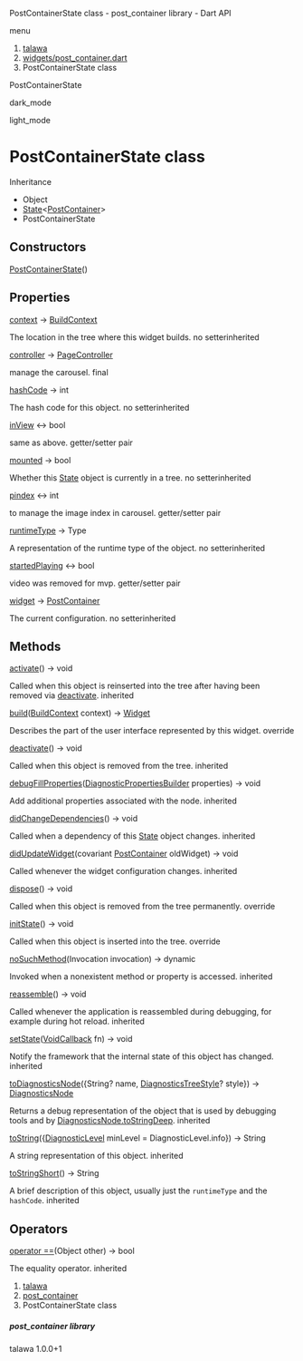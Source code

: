 




PostContainerState class - post\_container library - Dart API







menu

1. [talawa](../index.html)
2. [widgets/post\_container.dart](../widgets_post_container/widgets_post_container-library.html)
3. PostContainerState class

PostContainerState


dark\_mode

light\_mode




# PostContainerState class


Inheritance

* Object
* [State](https://api.flutter.dev/flutter/widgets/State-class.html)<[PostContainer](../widgets_post_container/PostContainer-class.html)>
* PostContainerState



## Constructors

[PostContainerState](../widgets_post_container/PostContainerState/PostContainerState.html)()




## Properties

[context](https://api.flutter.dev/flutter/widgets/State/context.html)
→ [BuildContext](https://api.flutter.dev/flutter/widgets/BuildContext-class.html)

The location in the tree where this widget builds.
no setterinherited

[controller](../widgets_post_container/PostContainerState/controller.html)
→ [PageController](https://api.flutter.dev/flutter/widgets/PageController-class.html)

manage the carousel.
final

[hashCode](https://api.flutter.dev/flutter/foundation/Diagnosticable/hashCode.html)
→ int

The hash code for this object.
no setterinherited

[inView](../widgets_post_container/PostContainerState/inView.html)
↔ bool

same as above.
getter/setter pair

[mounted](https://api.flutter.dev/flutter/widgets/State/mounted.html)
→ bool

Whether this [State](https://api.flutter.dev/flutter/widgets/State-class.html) object is currently in a tree.
no setterinherited

[pindex](../widgets_post_container/PostContainerState/pindex.html)
↔ int

to manage the image index in carousel.
getter/setter pair

[runtimeType](https://api.flutter.dev/flutter/foundation/Diagnosticable/runtimeType.html)
→ Type

A representation of the runtime type of the object.
no setterinherited

[startedPlaying](../widgets_post_container/PostContainerState/startedPlaying.html)
↔ bool

video was removed for mvp.
getter/setter pair

[widget](https://api.flutter.dev/flutter/widgets/State/widget.html)
→ [PostContainer](../widgets_post_container/PostContainer-class.html)

The current configuration.
no setterinherited



## Methods

[activate](https://api.flutter.dev/flutter/widgets/State/activate.html)()
→ void


Called when this object is reinserted into the tree after having been
removed via [deactivate](https://api.flutter.dev/flutter/widgets/State/deactivate.html).
inherited

[build](../widgets_post_container/PostContainerState/build.html)([BuildContext](https://api.flutter.dev/flutter/widgets/BuildContext-class.html) context)
→ [Widget](https://api.flutter.dev/flutter/widgets/Widget-class.html)


Describes the part of the user interface represented by this widget.
override

[deactivate](https://api.flutter.dev/flutter/widgets/State/deactivate.html)()
→ void


Called when this object is removed from the tree.
inherited

[debugFillProperties](https://api.flutter.dev/flutter/widgets/State/debugFillProperties.html)([DiagnosticPropertiesBuilder](https://api.flutter.dev/flutter/foundation/DiagnosticPropertiesBuilder-class.html) properties)
→ void


Add additional properties associated with the node.
inherited

[didChangeDependencies](https://api.flutter.dev/flutter/widgets/State/didChangeDependencies.html)()
→ void


Called when a dependency of this [State](https://api.flutter.dev/flutter/widgets/State-class.html) object changes.
inherited

[didUpdateWidget](https://api.flutter.dev/flutter/widgets/State/didUpdateWidget.html)(covariant [PostContainer](../widgets_post_container/PostContainer-class.html) oldWidget)
→ void


Called whenever the widget configuration changes.
inherited

[dispose](../widgets_post_container/PostContainerState/dispose.html)()
→ void


Called when this object is removed from the tree permanently.
override

[initState](../widgets_post_container/PostContainerState/initState.html)()
→ void


Called when this object is inserted into the tree.
override

[noSuchMethod](https://api.flutter.dev/flutter/foundation/Diagnosticable/noSuchMethod.html)(Invocation invocation)
→ dynamic


Invoked when a nonexistent method or property is accessed.
inherited

[reassemble](https://api.flutter.dev/flutter/widgets/State/reassemble.html)()
→ void


Called whenever the application is reassembled during debugging, for
example during hot reload.
inherited

[setState](https://api.flutter.dev/flutter/widgets/State/setState.html)([VoidCallback](https://api.flutter.dev/flutter/dart-ui/VoidCallback.html) fn)
→ void


Notify the framework that the internal state of this object has changed.
inherited

[toDiagnosticsNode](https://api.flutter.dev/flutter/foundation/Diagnosticable/toDiagnosticsNode.html)({String? name, [DiagnosticsTreeStyle](https://api.flutter.dev/flutter/foundation/DiagnosticsTreeStyle.html)? style})
→ [DiagnosticsNode](https://api.flutter.dev/flutter/foundation/DiagnosticsNode-class.html)


Returns a debug representation of the object that is used by debugging
tools and by [DiagnosticsNode.toStringDeep](https://api.flutter.dev/flutter/foundation/DiagnosticsNode/toStringDeep.html).
inherited

[toString](https://api.flutter.dev/flutter/foundation/Diagnosticable/toString.html)({[DiagnosticLevel](https://api.flutter.dev/flutter/foundation/DiagnosticLevel.html) minLevel = DiagnosticLevel.info})
→ String


A string representation of this object.
inherited

[toStringShort](https://api.flutter.dev/flutter/foundation/Diagnosticable/toStringShort.html)()
→ String


A brief description of this object, usually just the `runtimeType` and the
`hashCode`.
inherited



## Operators

[operator ==](https://api.flutter.dev/flutter/foundation/Diagnosticable/operator_equals.html)(Object other)
→ bool


The equality operator.
inherited



 


1. [talawa](../index.html)
2. [post\_container](../widgets_post_container/widgets_post_container-library.html)
3. PostContainerState class

##### post\_container library





talawa
1.0.0+1







